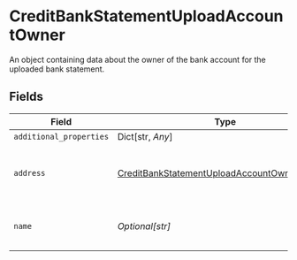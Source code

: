 # CreditBankStatementUploadAccountOwner

An object containing data about the owner of the bank account for the uploaded bank statement.


## Fields

| Field                                                                                                               | Type                                                                                                                | Required                                                                                                            | Description                                                                                                         |
| ------------------------------------------------------------------------------------------------------------------- | ------------------------------------------------------------------------------------------------------------------- | ------------------------------------------------------------------------------------------------------------------- | ------------------------------------------------------------------------------------------------------------------- |
| `additional_properties`                                                                                             | Dict[str, *Any*]                                                                                                    | :heavy_minus_sign:                                                                                                  | N/A                                                                                                                 |
| `address`                                                                                                           | [CreditBankStatementUploadAccountOwnerAddress](../../models/shared/creditbankstatementuploadaccountowneraddress.md) | :heavy_check_mark:                                                                                                  | Address on the uploaded bank statement                                                                              |
| `name`                                                                                                              | *Optional[str]*                                                                                                     | :heavy_check_mark:                                                                                                  | The name of the account owner                                                                                       |